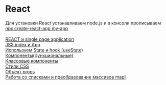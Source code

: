 # React
Для установки React устанавливаем node.js[](https://nodejs.org/en/) и в консоли прописываем [npx create-react-app my-app](https://github.com/facebook/create-react-app#quick-overview)<br>
<br>
[REACT и single page application](https://github.com/Aquariids/Js-Ts-React-etc../blob/main/React/React%20single%20page%20app.md)<br>
[JSX,index и App](https://github.com/Aquariids/Js-Ts-React-etc../blob/main/React/JSX-indexjs-App.md)<br>
[Используем State и hook (useState)](https://github.com/Aquariids/Js-Ts-React-etc../blob/main/React/UseState.md)<br>
[Компоненты(функциональные)](https://github.com/Aquariids/Js-Ts-React-etc../blob/main/React/functionComponent.md)<br>
[Классовые компоненты](https://github.com/Aquariids/Js-Ts-React-etc../blob/main/React/Component-class.md)<br>
[Стили CSS](https://github.com/Aquariids/Js-Ts-React-etc../blob/main/React/css.md)<br>
[Объект props](https://github.com/Aquariids/Js-Ts-React-etc../blob/main/React/props.md)<br>
[Работа со списками и преобразование массивов map!](https://github.com/Aquariids/Js-Ts-React-etc../blob/main/React/array-react-Working%20with%20lists.md)<br>

